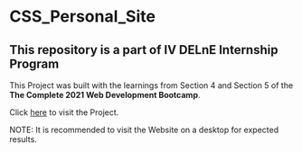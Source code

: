 # CSS_Personal_Site

This repository is a part of IV DELnE Internship Program
---------------------------------------------------------

This Project was built with the learnings from Section 4 and Section 5 of the **The Complete 2021 Web Development Bootcamp**.

Click [here](https://dvvanjari-d19.github.io/css_personal_site/index.html) to visit the Project.

NOTE: It is recommended to visit the Website on a desktop for expected results.
